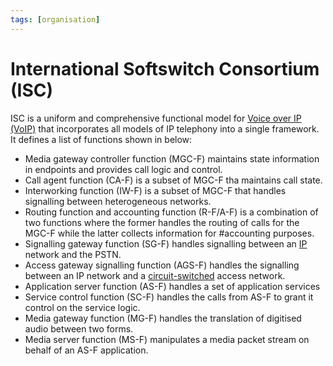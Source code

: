 ```yaml
---
tags: [organisation]
---
```


# International Softswitch Consortium (ISC)

ISC is a uniform and comprehensive functional model for [Voice over IP
(VoIP)](202303201850.md) that incorporates all models of IP telephony into a
single framework. It defines a list of functions shown in below:
- Media gateway controller function (MGC-F) maintains state information in
  endpoints and provides call logic and control.
- Call agent function (CA-F) is a subset of MGC-F tha maintains call state.
- Interworking function (IW-F) is a subset of MGC-F that handles signalling
  between heterogeneous networks.
- Routing function and accounting function (R-F/A-F) is a combination of two
  functions where the former handles the routing of calls for the MGC-F while
  the latter collects information for #accounting purposes.
- Signalling gateway function (SG-F) handles signalling between an
  [IP](202206151223.md) network and the PSTN.
- Access gateway signalling function (AGS-F) handles the signalling between an
  IP network and a [circuit-switched](202207150846.md) access network.
- Application server function (AS-F) handles a set of application services
- Service control function (SC-F) handles the calls from AS-F to grant it
  control on the service logic.
- Media gateway function (MG-F) handles the translation of digitised audio
  between two forms.
- Media server function (MS-F) manipulates a media packet stream on behalf of an
  AS-F application.
